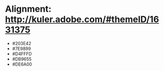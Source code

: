 Alignment: http://kuler.adobe.com/#themeID/1631375
==================================================

* #203E42
* #7E9899
* #D4FFFD
* #DB9655
* #DE6A00
